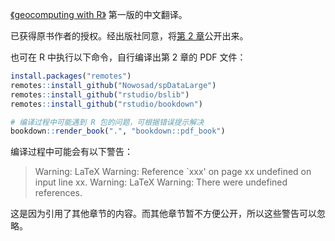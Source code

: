 
[《geocomputing with R》](https://www.amazon.com/Geocomputation-R-Robin-Lovelace/dp/0367670577) 第一版的中文翻译。

已获得原书作者的授权。经出版社同意，将[第 2 章](./地理计算与R语言-第2章.pdf)公开出来。


也可在 R 中执行以下命令，自行编译出第 2 章的 PDF 文件：

```r
install.packages("remotes")
remotes::install_github("Nowosad/spDataLarge")
remotes::install_github("rstudio/bslib")
remotes::install_github("rstudio/bookdown")

# 编译过程中可能遇到 R 包的问题，可根据错误提示解决
bookdown::render_book(".", "bookdown::pdf_book")
```

编译过程中可能会有以下警告：

> Warning: LaTeX Warning: Reference `xxx' on page xx undefined on input line xx.
Warning: LaTeX Warning: There were undefined references.

这是因为引用了其他章节的内容。而其他章节暂不方便公开，所以这些警告可以忽略。

